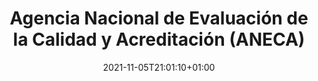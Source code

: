 ---
title: "Agencia Nacional de Evaluación de la Calidad y Acreditación (ANECA)"
img: "./images/Logo_ANECA_v2_RGB_250X250.jpg"
organism_desc: "Agencia Nacional de Evaluación de la Calidad y Acreditación (ANECA)"
date: 2021-11-05T21:01:10+01:00
external_link : "http://www.aneca.es/"
---